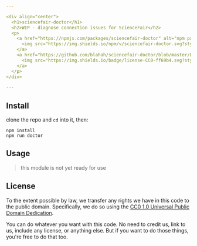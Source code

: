 ```yaml
---

<div align="center">
  <h1>sciencefair-doctor</h1>
  <h2>WIP - diagnose connection issues for ScienceFair</h2>
  <p>
    <a href="https://npmjs.com/packages/sciencefair-doctor" alt="npm package">
      <img src="https://img.shields.io/npm/v/sciencefair-doctor.svg?style=flat-square">
    </a>
    <a href="https://github.com/blahah/sciencefair-doctor/blob/master/LICENSE" alt="CC0 public domain">
      <img src="https://img.shields.io/badge/license-CC0-ff69b4.svg?style=flat-square">
    </a>
  </p>
</div>

---
```


## Install

clone the repo and `cd` into it, then:

```
npm install
npm run doctor
```

## Usage

> this module is not yet ready for use

## License

To the extent possible by law, we transfer any rights we have in this code to the public domain. Specifically, we do so using the [CC0 1.0 Universal Public Domain Dedication](https://creativecommons.org/publicdomain/zero/1.0/).

You can do whatever you want with this code. No need to credit us, link to us, include any license, or anything else. But if you want to do those things, you're free to do that too.
